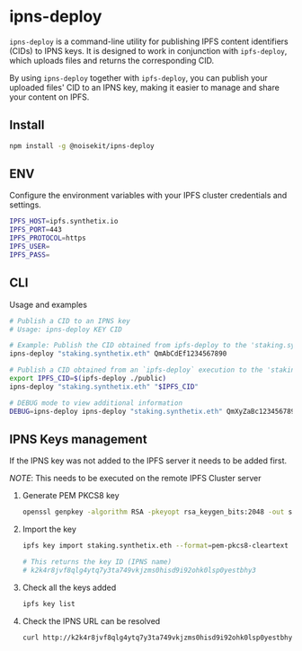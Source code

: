 # ipns-deploy

`ipns-deploy` is a command-line utility for publishing IPFS content identifiers (CIDs) to IPNS keys. It is designed to work in conjunction with `ipfs-deploy`, which uploads files and returns the corresponding CID. 

By using `ipns-deploy` together with `ipfs-deploy`, you can publish your uploaded files' CID to an IPNS key, making it easier to manage and share your content on IPFS.


## Install

```sh
npm install -g @noisekit/ipns-deploy
```

## ENV

Configure the environment variables with your IPFS cluster credentials and settings.

```sh
IPFS_HOST=ipfs.synthetix.io
IPFS_PORT=443
IPFS_PROTOCOL=https
IPFS_USER=
IPFS_PASS=
```

## CLI

Usage and examples

```sh
# Publish a CID to an IPNS key
# Usage: ipns-deploy KEY CID

# Example: Publish the CID obtained from ipfs-deploy to the 'staking.synthetix.eth' IPNS key
ipns-deploy "staking.synthetix.eth" QmAbCdEf1234567890

# Publish a CID obtained from an `ipfs-deploy` execution to the 'staking.synthetix.eth' IPNS key
export IPFS_CID=$(ipfs-deploy ./public)
ipns-deploy "staking.synthetix.eth" "$IPFS_CID"

# DEBUG mode to view additional information
DEBUG=ipns-deploy ipns-deploy "staking.synthetix.eth" QmXyZaBc1234567890
```

## IPNS Keys management

If the IPNS key was not added to the IPFS server it needs to be added first.

*NOTE*: This needs to be executed on the remote IPFS Cluster server

1. Generate PEM PKCS8 key

    ```sh
    openssl genpkey -algorithm RSA -pkeyopt rsa_keygen_bits:2048 -out staking.synthetix.eth -outform PEM
    ```

2. Import the key

    ```sh
   ipfs key import staking.synthetix.eth --format=pem-pkcs8-cleartext staking.synthetix.eth
   
   # This returns the key ID (IPNS name)
   # k2k4r8jvf8qlg4ytq7y3ta749vkjzms0hisd9i92ohk0lsp0yestbhy3
   ```

3. Check all the keys added

    ```sh
   ipfs key list
   ```

4. Check the IPNS URL can be resolved

    ```sh
   curl http://k2k4r8jvf8qlg4ytq7y3ta749vkjzms0hisd9i92ohk0lsp0yestbhy3.ipns.localhost:8080/
   ```
